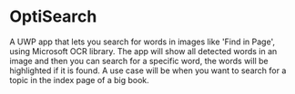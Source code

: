 # OptiSearch
A UWP app that lets you search for words in images like 'Find in Page', using Microsoft OCR library.
The app will show all detected words in an image and then you can search for a specific word, the words will be highlighted
if it is found. A use case will be when you want to search for a topic in the index page of a big book.
